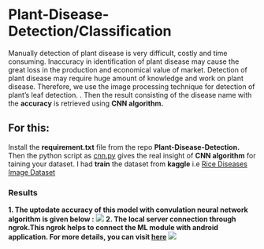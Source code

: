 # Plant-Disease-Detection/Classification
Manually detection of plant disease is very difficult, costly and time consuming. Inaccuracy in identification of plant disease may cause the great loss in the production and economical value of market. Detection of plant disease may require huge amount of knowledge and work on plant disease. Therefore, we use the image processing technique for detection of plant’s leaf detection. . Then the result consisting of the disease name with the **accuracy** is retrieved using **CNN algorithm.**
## For this:
Install the **requirement.txt** file from the repo **Plant-Disease-Detection.** Then the python script as  [cnn.py](https://github.com/rautsrijana/Plant-Disease-Detection/blob/master/cnn.py) gives the real insight of **CNN algorithm** for taining your dataset. I had **train** the dataset from **kaggle** i.e [Rice Diseases Image Dataset](https://www.kaggle.com/minhhuy2810/rice-diseases-image-dataset#LabelledRice.zip)

### Results
**1. The uptodate accuracy of this model with convulation neural network algorithm is given below :**
![](finaaall.png)
**2. The local server connection through ngrok.This ngrok helps to connect the ML module with android application. For more details, you can visit [here](https://dashboard.ngrok.com/get-started)**
![](ngrok.png)
 
